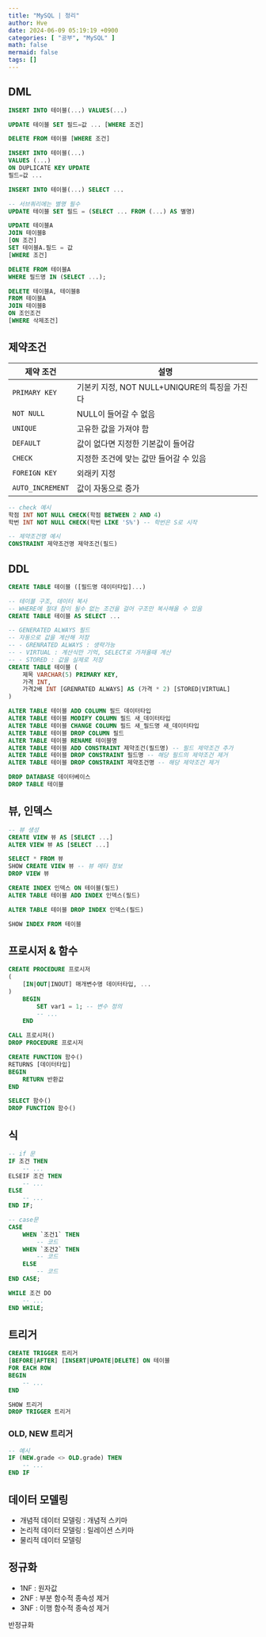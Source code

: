 ```yaml
---
title: "MySQL | 정리"
author: Hve
date: 2024-06-09 05:19:19 +0900
categories: [ "공부", "MySQL" ]
math: false
mermaid: false
tags: []
---
```


## DML

```sql
INSERT INTO 테이블(...) VALUES(...)

UPDATE 테이블 SET 필드=값 ... [WHERE 조건]

DELETE FROM 테이블 [WHERE 조건]

INSERT INTO 테이블(...)
VALUES (...)
ON DUPLICATE KEY UPDATE
필드=값 ...

INSERT INTO 테이블(...) SELECT ...

-- 서브쿼리에는 별명 필수
UPDATE 테이블 SET 필드 = (SELECT ... FROM (...) AS 별명)

UPDATE 테이블A
JOIN 테이블B
[ON 조건]
SET 테이블A.필드 = 값
[WHERE 조건]

DELETE FROM 테이블A
WHERE 필드명 IN (SELECT ...);

DELETE 테이블A, 테이블B
FROM 테이블A
JOIN 테이블B
ON 조인조건
[WHERE 삭제조건]
```

## 제약조건

| 제약 조건 | 설명|
|---------------|---|
| `PRIMARY KEY` | 기본키 지정, NOT NULL+UNIQURE의 특징을 가진다 |
| `NOT NULL` | NULL이 들어갈 수 없음 |
| `UNIQUE` | 고유한 값을 가져야 함 |
| `DEFAULT` | 값이 없다면 지정한 기본값이 들어감 |
| `CHECK` | 지정한 조건에 맞는 값만 들어갈 수 있음 |
| `FOREIGN KEY` | 외래키 지정 |
| `AUTO_INCREMENT` | 값이 자동으로 증가 |

```sql
-- check 예시
학점 INT NOT NULL CHECK(학점 BETWEEN 2 AND 4)
학번 INT NOT NULL CHECK(학번 LIKE 'S%') -- 학번은 S로 시작

-- 제약조건명 예시
CONSTRAINT 제약조건명 제약조건(필드)
```


## DDL

```sql
CREATE TABLE 테이블 ([필드명 데이터타입]...)

-- 테이블 구조, 데이터 복사
-- WHERE에 절대 참이 될수 없는 조건을 걸어 구조만 복사해올 수 있음
CREATE TABLE 테이블 AS SELECT ...

-- GENERATED ALWAYS 필드
-- 자동으로 값을 계산해 저장
-- - GRENRATED ALWAYS : 생략가능
-- - VIRTUAL : 계산식만 기억, SELECT로 가져올때 계산
-- - STORED : 값을 실제로 저장
CREATE TABLE 테이블 (
    제목 VARCHAR(5) PRIMARY KEY,
    가격 INT,
    가격2배 INT [GRENRATED ALWAYS] AS (가격 * 2) [STORED|VIRTUAL]
)

ALTER TABLE 테이블 ADD COLUMN 필드 데이터타입
ALTER TABLE 테이블 MODIFY COLUMN 필드 새_데이터타입
ALTER TABLE 테이블 CHANGE COLUMN 필드 새_필드명 새_데이터타입
ALTER TABLE 테이블 DROP COLUMN 필드
ALTER TABLE 테이블 RENAME 테이블명
ALTER TABLE 테이블 ADD CONSTRAINT 제약조건(필드명) -- 필드 제약조건 추가
ALTER TABLE 테이블 DROP CONSTRAINT 필드명 -- 해당 필드의 제약조건 제거
ALTER TABLE 테이블 DROP CONSTRAINT 제약조건명 -- 해당 제약조건 제거

DROP DATABASE 데이터베이스
DROP TABLE 테이블
```

## 뷰, 인덱스

```sql
-- 뷰 생성
CREATE VIEW 뷰 AS [SELECT ...]
ALTER VIEW 뷰 AS [SELECT ...]

SELECT * FROM 뷰
SHOW CREATE VIEW 뷰 -- 뷰 메타 정보
DROP VIEW 뷰

CREATE INDEX 인덱스 ON 테이블(필드)
ALTER TABLE 테이블 ADD INDEX 인덱스(필드)

ALTER TABLE 테이블 DROP INDEX 인덱스(필드)

SHOW INDEX FROM 테이블
```

## 프로시저 & 함수

```sql
CREATE PROCEDURE 프로시저
(
    [IN|OUT|INOUT] 매개변수명 데이터타입, ...
)
    BEGIN
        SET var1 = 1; -- 변수 정의
        -- ...
    END

CALL 프로시저()
DROP PROCEDURE 프로시저

CREATE FUNCTION 함수()
RETURNS [데이터타입]
BEGIN
    RETURN 반환값
END

SELECT 함수()
DROP FUNCTION 함수()
```

## 식

```sql
-- if 문
IF 조건 THEN
    -- ...
ELSEIF 조건 THEN
    -- ...
ELSE
    -- ...
END IF;

-- case문
CASE
    WHEN `조건1` THEN
        -- 코드
    WHEN `조건2` THEN
        -- 코드
    ELSE
        -- 코드
END CASE;

WHILE 조건 DO
    -- ...
END WHILE;
```

## 트리거

```sql
CREATE TRIGGER 트리거
[BEFORE|AFTER] [INSERT|UPDATE|DELETE] ON 테이블
FOR EACH ROW
BEGIN
    -- ...
END

SHOW 트리거
DROP TRIGGER 트리거 
```

### OLD, NEW 트리거

```sql
-- 예시
IF (NEW.grade <> OLD.grade) THEN
    -- ...
END IF
```

## 데이터 모델링

- 개념적 데이터 모델링 : 개념적 스키마
- 논리적 데이터 모델링 : 릴레이션 스키마
- 물리적 데이터 모델링

## 정규화

- 1NF : 원자값
- 2NF : 부분 함수적 종속성 제거
- 3NF : 이행 함수적 종속성 제거

반정규화